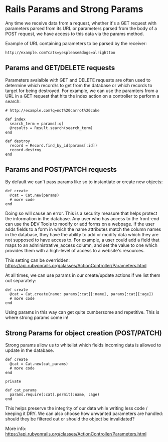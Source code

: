 # Rails Params and Strong Params
Any time we receive data from a request, whether it's a GET request with parameters parsed from its URL or parameters parsed from the body of a POST request, we have access to this data via the params method.

Example of URL containing parameters to be parsed by the receiver:
```
http://example.com?cats=yesplease&dogs=alrighttoo
```

## Params and GET/DELETE requests
Parameters avaialble with GET and DELETE requests are often used to determine which record/s to get from the database or which records to target for being destroyed. For example, we can use the paramters from a URL in a GET request that hits the index action on a controller to perform a search:
```
# http://example.com?q=not%20carrot%20cake

def index
  search_term = params[:q]
  @results = Result.search(search_term)
end

def destroy
  record = Record.find_by_id(params[:id])
  record.destroy
end
```

## Params and POST/PATCH requests
By default we can't pass params like so to instantiate or create new objects:
```
def create
  @cat = Cat.new(params)
  # more code
end
```

Doing so will cause an error. This is a security measure that helps protect the information in the database. Any user who has access to the front-end can use the DEV Tools to modify or add forms on a webpage. If the user adds fields to a form in which the name attributes match the column names in the database, they have the ability to add or modify data which they are not supposed to have access to. For example, a user could add a field that maps to an administrative_access column, and set the value to one which provides them with a high-level of access to a website's resources.

This setting can be overridden: https://api.rubyonrails.org/classes/ActionController/Parameters.html

At all times, we can use params in our create/update actions if we list them out separately:
```
def create
  @cat = Cat.create(name: params[:cat][:name], params[:cat][:age])
  # more code
end
```

Using params in this way can get quite cumbersome and repetitive. This is where strong params come in!

## Strong Params for object creation (POST/PATCH)
Strong params allow us to whitelist which fields incoming data is allowed to update in the database.
```
def create
  @cat = Cat.new(cat_params)
  # more code
end

private

def cat_params
  params.require(:cat).permit(:name, :age)
end
```

This helps preserve the integrity of our data while writing less code / keeping it DRY. We can also choose how unwanted parameters are handled: should they be filtered out or should the object be invalidated? 

More info: https://api.rubyonrails.org/classes/ActionController/Parameters.html